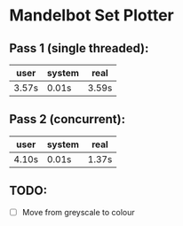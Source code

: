# Mandelbot Set Plotter

## Pass 1 (single threaded):

| user  | system | real  |
| ----- | ------ | ----- |
| 3.57s | 0.01s  | 3.59s |

## Pass 2 (concurrent):

| user  | system | real  |
| ----- | ------ | ----- |
| 4.10s | 0.01s  | 1.37s |

## TODO:

- [ ] Move from greyscale to colour

